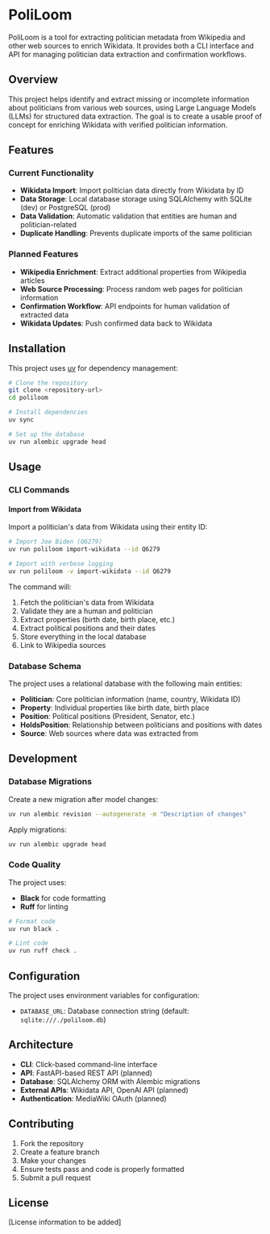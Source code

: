 # PoliLoom

PoliLoom is a tool for extracting politician metadata from Wikipedia and other web sources to enrich Wikidata. It provides both a CLI interface and API for managing politician data extraction and confirmation workflows.

## Overview

This project helps identify and extract missing or incomplete information about politicians from various web sources, using Large Language Models (LLMs) for structured data extraction. The goal is to create a usable proof of concept for enriching Wikidata with verified politician information.

## Features

### Current Functionality

- **Wikidata Import**: Import politician data directly from Wikidata by ID
- **Data Storage**: Local database storage using SQLAlchemy with SQLite (dev) or PostgreSQL (prod)
- **Data Validation**: Automatic validation that entities are human and politician-related
- **Duplicate Handling**: Prevents duplicate imports of the same politician

### Planned Features

- **Wikipedia Enrichment**: Extract additional properties from Wikipedia articles
- **Web Source Processing**: Process random web pages for politician information
- **Confirmation Workflow**: API endpoints for human validation of extracted data
- **Wikidata Updates**: Push confirmed data back to Wikidata

## Installation

This project uses [uv](https://docs.astral.sh/uv/) for dependency management:

```bash
# Clone the repository
git clone <repository-url>
cd poliloom

# Install dependencies
uv sync

# Set up the database
uv run alembic upgrade head
```

## Usage

### CLI Commands

#### Import from Wikidata

Import a politician's data from Wikidata using their entity ID:

```bash
# Import Joe Biden (Q6279)
uv run poliloom import-wikidata --id Q6279

# Import with verbose logging
uv run poliloom -v import-wikidata --id Q6279
```

The command will:
1. Fetch the politician's data from Wikidata
2. Validate they are a human and politician
3. Extract properties (birth date, birth place, etc.)
4. Extract political positions and their dates
5. Store everything in the local database
6. Link to Wikipedia sources

### Database Schema

The project uses a relational database with the following main entities:

- **Politician**: Core politician information (name, country, Wikidata ID)
- **Property**: Individual properties like birth date, birth place
- **Position**: Political positions (President, Senator, etc.)
- **HoldsPosition**: Relationship between politicians and positions with dates
- **Source**: Web sources where data was extracted from

## Development

### Database Migrations

Create a new migration after model changes:

```bash
uv run alembic revision --autogenerate -m "Description of changes"
```

Apply migrations:

```bash
uv run alembic upgrade head
```

### Code Quality

The project uses:
- **Black** for code formatting
- **Ruff** for linting

```bash
# Format code
uv run black .

# Lint code
uv run ruff check .
```

## Configuration

The project uses environment variables for configuration:

- `DATABASE_URL`: Database connection string (default: `sqlite:///./poliloom.db`)

## Architecture

- **CLI**: Click-based command-line interface
- **API**: FastAPI-based REST API (planned)
- **Database**: SQLAlchemy ORM with Alembic migrations
- **External APIs**: Wikidata API, OpenAI API (planned)
- **Authentication**: MediaWiki OAuth (planned)

## Contributing

1. Fork the repository
2. Create a feature branch
3. Make your changes
4. Ensure tests pass and code is properly formatted
5. Submit a pull request

## License

[License information to be added]